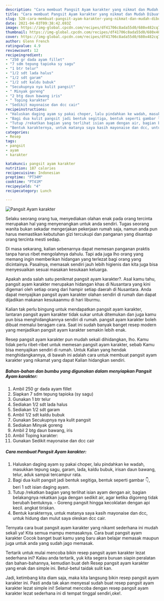 ```yaml
---
description: "Cara membuat Pangsit Ayam karakter yang nikmat dan Mudah Dibuat"
title: "Cara membuat Pangsit Ayam karakter yang nikmat dan Mudah Dibuat"
slug: 528-cara-membuat-pangsit-ayam-karakter-yang-nikmat-dan-mudah-dibuat
date: 2021-04-03T09:38:42.693Z
image: https://img-global.cpcdn.com/recipes/df41706c8ada55d0/680x482cq70/pangsit-ayam-karakter-foto-resep-utama.jpg
thumbnail: https://img-global.cpcdn.com/recipes/df41706c8ada55d0/680x482cq70/pangsit-ayam-karakter-foto-resep-utama.jpg
cover: https://img-global.cpcdn.com/recipes/df41706c8ada55d0/680x482cq70/pangsit-ayam-karakter-foto-resep-utama.jpg
author: Glenn French
ratingvalue: 4.9
reviewcount: 12
recipeingredient:
- "250 gr dada ayam fillet"
- "7 sdm tepung tapioka sy sagu"
- "1 btr telur"
- "1/2 sdt lada halus"
- "1/2 sdt garam"
- "1/2 sdt kaldu bubuk"
- "Secukupnya nya kulit pangsit"
- " Minyak goreng"
- "2 btg daun bawang iris"
- " Toping karakter"
- "Sedikit mayonaise dan dcc cair"
recipeinstructions:
- "Haluskan daging ayam sy pakai choper, lalu pindahkan ke wadah, masukkan tepung sagu, garam, lada, kaldu bubuk, irisan daun bawang, telur, aduk sampai tercampur rata."
- "Bagi dua kulit pangsit jadi bentuk segitiga, bentuk seperti gambar 👇, beri 1 sdt isian daging ayam."
- "Tutup /rekatkan bagian yang terlihat isian ayam dengan air, bagian belakangnya rekatkan juga dengan sedikit air, agar ketika digoreng tidak berubah bentuknya.  Goreng pangsit hingga kecoklatan dengan api kecil. angkat tiriskan."
- "Bentuk karakternya, untuk matanya saya kasih mayonaise dan dcc, untuk hidung dan mulut saya oleskan dcc cair."
categories:
- Resep
tags:
- pangsit
- ayam
- karakter

katakunci: pangsit ayam karakter 
nutrition: 187 calories
recipecuisine: Indonesian
preptime: "PT34M"
cooktime: "PT41M"
recipeyield: "4"
recipecategory: Lunch

---
```



![Pangsit Ayam karakter](https://img-global.cpcdn.com/recipes/df41706c8ada55d0/680x482cq70/pangsit-ayam-karakter-foto-resep-utama.jpg)

Selaku seorang orang tua, menyediakan olahan enak pada orang tercinta merupakan hal yang menyenangkan untuk anda sendiri. Tugas seorang  wanita bukan sekadar mengerjakan pekerjaan rumah saja, namun anda pun harus memastikan kebutuhan gizi tercukupi dan panganan yang disantap orang tercinta mesti sedap.

Di masa  sekarang, kalian sebenarnya dapat memesan panganan praktis tanpa harus ribet mengolahnya dahulu. Tapi ada juga lho orang yang memang ingin memberikan hidangan yang terlezat bagi orang yang dicintainya. Pasalnya, memasak sendiri jauh lebih higienis dan kita juga bisa menyesuaikan sesuai masakan kesukaan keluarga. 



Apakah anda salah satu penikmat pangsit ayam karakter?. Asal kamu tahu, pangsit ayam karakter merupakan hidangan khas di Nusantara yang kini digemari oleh setiap orang dari hampir setiap daerah di Nusantara. Anda dapat menyajikan pangsit ayam karakter olahan sendiri di rumah dan dapat dijadikan makanan kesukaanmu di hari liburmu.

Kalian tak perlu bingung untuk mendapatkan pangsit ayam karakter, lantaran pangsit ayam karakter tidak sukar untuk ditemukan dan juga kamu pun bisa menghidangkannya sendiri di rumah. pangsit ayam karakter boleh dibuat memalui beragam cara. Saat ini sudah banyak banget resep modern yang menjadikan pangsit ayam karakter semakin lebih enak.

Resep pangsit ayam karakter pun mudah sekali dihidangkan, lho. Kamu tidak perlu ribet-ribet untuk memesan pangsit ayam karakter, sebab Kamu bisa menyajikan sendiri di rumah. Untuk Kalian yang hendak menghidangkannya, di bawah ini adalah cara untuk membuat pangsit ayam karakter yang nikamat yang dapat Kalian hidangkan sendiri.

<!--inarticleads1-->

##### Bahan-bahan dan bumbu yang digunakan dalam menyiapkan Pangsit Ayam karakter:

1. Ambil 250 gr dada ayam fillet
1. Siapkan 7 sdm tepung tapioka (sy sagu)
1. Gunakan 1 btr telur
1. Sediakan 1/2 sdt lada halus
1. Sediakan 1/2 sdt garam
1. Ambil 1/2 sdt kaldu bubuk
1. Gunakan Secukupnya nya kulit pangsit
1. Sediakan  Minyak goreng
1. Ambil 2 btg daun bawang, iris
1. Ambil  Toping karakter:
1. Gunakan Sedikit mayonaise dan dcc cair




<!--inarticleads2-->

##### Cara membuat Pangsit Ayam karakter:

1. Haluskan daging ayam sy pakai choper, lalu pindahkan ke wadah, masukkan tepung sagu, garam, lada, kaldu bubuk, irisan daun bawang, telur, aduk sampai tercampur rata.
1. Bagi dua kulit pangsit jadi bentuk segitiga, bentuk seperti gambar 👇, beri 1 sdt isian daging ayam.
1. Tutup /rekatkan bagian yang terlihat isian ayam dengan air, bagian belakangnya rekatkan juga dengan sedikit air, agar ketika digoreng tidak berubah bentuknya.  - Goreng pangsit hingga kecoklatan dengan api kecil. angkat tiriskan.
1. Bentuk karakternya, untuk matanya saya kasih mayonaise dan dcc, untuk hidung dan mulut saya oleskan dcc cair.




Ternyata cara buat pangsit ayam karakter yang nikamt sederhana ini mudah sekali ya! Kita semua mampu memasaknya. Cara buat pangsit ayam karakter Cocok banget buat kamu yang baru akan belajar memasak maupun juga untuk anda yang sudah jago memasak.

Tertarik untuk mulai mencoba bikin resep pangsit ayam karakter lezat sederhana ini? Kalau anda tertarik, yuk kita segera buruan siapin peralatan dan bahan-bahannya, kemudian buat deh Resep pangsit ayam karakter yang enak dan simple ini. Betul-betul taidak sulit kan. 

Jadi, ketimbang kita diam saja, maka kita langsung bikin resep pangsit ayam karakter ini. Pasti anda tak akan menyesal sudah buat resep pangsit ayam karakter lezat simple ini! Selamat mencoba dengan resep pangsit ayam karakter lezat sederhana ini di tempat tinggal sendiri,oke!.

